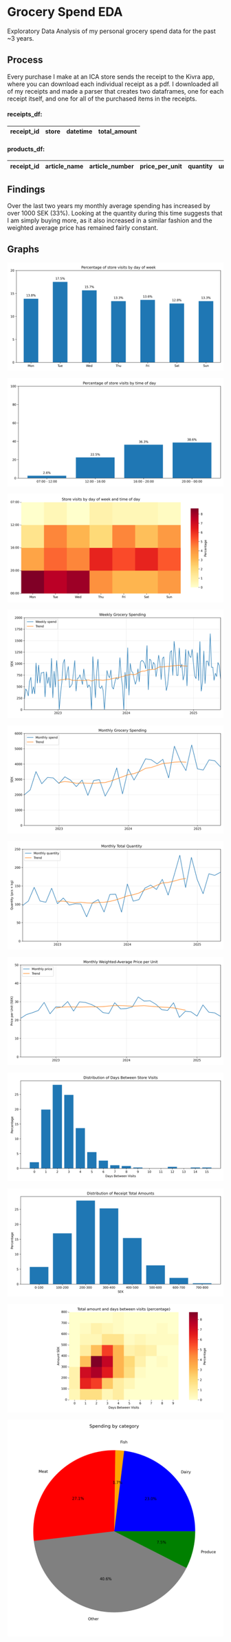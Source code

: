 # Grocery Spend EDA

Exploratory Data Analysis of my personal grocery spend data for the past ~3 years.

## Process

Every purchase I make at an ICA store sends the receipt to the Kivra app, where you can download each individual receipt as a pdf. I downloaded all of my receipts and made a parser that creates two dataframes, one for each receipt itself, and one for all of the purchased items in the receipts.

#### receipts_df:

| receipt_id | store | datetime | total_amount |
| ---------- | ----- | -------- | ------------ |

#### products_df:

| receipt_id | article_name | article_number | price_per_unit | quantity | unit | total_price |
| ---------- | ------------ | -------------- | -------------- | -------- | ---- | ----------- |

## Findings

Over the last two years my monthly average spending has increased by over 1000 SEK (33%). Looking at the quantity during this time suggests that I am simply buying more, as it also increased in a similar fashion and the weighted average price has remained fairly constant.

## Graphs

![Day Percentages](data/graphs/day_percentages.png)

![Time of Day Percentages](data/graphs/time_of_day_percentages.png)

![Day and Time Heatmap](data/graphs/day_time_heatmap.png)

![Weekly Spend](data/graphs/weekly_spend.png)

![Monthly Spend](data/graphs/monthly_spend.png)

![Monthly Quantity](data/graphs/monthly_quantity.png)

![Monthly Weighted Average Price](data/graphs/monthly_weighted_average_price.png)

![Distribution of Days Between Store Visits](data/graphs/visit_gap_distribution.png)

![Distribution of Total Amounts](data/graphs/amount_bracket_distribution.png)

![Total Amount Days Between Heatmap](data/graphs/amount_days_between_heatmap.png)

![Spending by Category](data/graphs/spending_by_category.png)
